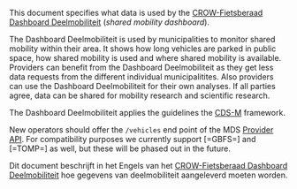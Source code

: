 This document specifies what data is used by the [CROW-Fietsberaad Dashboard Deelmobiliteit][db] (_shared mobility dashboard_).

The Dashboard Deelmobiliteit is used by municipalities to monitor shared mobility within their area. It shows how long vehicles are parked in public space, how shared mobility is used and where shared mobility is available. Providers can benefit from the Dashboard Deelmobiliteit as they get less data requests from the different individual municipalitites. Also providers can use the Dashboard Deelmobiliteit for their own analyses. If all parties agree, data can be shared for mobility research and scientific research.

The Dashboard Deelmobiliteit applies the guidelines the [CDS-M][cdsm] framework.

New operators should offer the `/vehicles` end point of the MDS [Provider API][mds-provider-api]. For compatibility purposes we currently support [=GBFS=] and [=TOMP=] as well, but these will be phased out in the future.

<div lang='nl'>

Dit document beschrijft in het Engels van het [CROW-Fietsberaad Dashboard Deelmobiliteit][db] hoe gegevens van deelmobiliteit aangeleverd moeten worden.

</div>

[db]: https://dashboarddeelmobiliteit.nl/
[cdsm]: https://www.amsterdam.nl/innovatie/mobiliteit/city-data-standard-mobility/
[mds-provider-api]: https://github.com/openmobilityfoundation/mobility-data-specification/blob/main/provider/README.md#mobility-data-specification-provider
